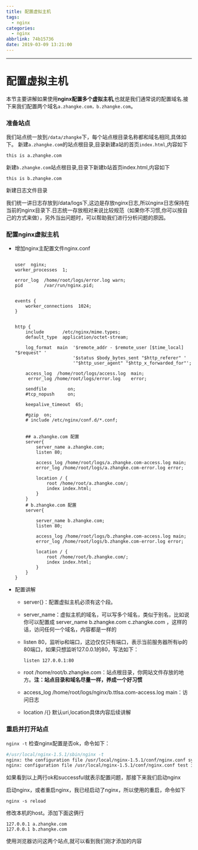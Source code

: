 ```yaml
---
title: 配置虚拟主机
tags:
  - nginx
categories:
  - nginx
abbrlink: 74b15736
date: 2019-03-09 13:21:00
---
```

---
# 配置虚拟主机

本节主要讲解如果使用**nginx配置多个虚拟主机**,也就是我们通常说的配置域名.接下来我们配置两个域名`a.zhangke.com，b.zhangke.com`。
<!-- more -->
### **准备站点**

我们站点统一放到`/data/zhangke`下，每个站点根目录名称都和域名相同,具体如下。
新建`a.zhangke.com`的站点根目录,目录新建a站的首页`index.html`,内容如下

```
this is a.zhangke.com
```

新建`b.zhangke.com`站点根目录,目录下新建b站首页index.html,内容如下

```
this is b.zhangke.com
```

新建日志文件目录

我们统一讲日志存放到/data/logs下,这边是存放nginx日志,所以nginx日志保持在当前的nginx目录下.日志统一存放相对来说比较规范（如果你不习惯,你可以按自己的方式来做），另外当出问题时，可以帮助我们进行分析问题的原因。

### 配置nginx虚拟主机

- 增加nginx主配置文件nginx.conf

  ```nginx
  
  user  nginx;
  worker_processes  1;
  
  error_log  /home/root/logs/error.log warn;
  pid        /var/run/nginx.pid;
  
  
  events {
      worker_connections  1024;
  }
  
  
  http {
      include       /etc/nginx/mime.types;
      default_type  application/octet-stream;
  
      log_format  main  '$remote_addr - $remote_user [$time_local] "$request" '
                        '$status $body_bytes_sent "$http_referer" '
                        '"$http_user_agent" "$http_x_forwarded_for"';
  
      access_log  /home/root/logs/access.log  main;
       error_log /home/root/logs/error.log    error;
  
      sendfile        on;
      #tcp_nopush     on;
  
      keepalive_timeout  65;
  
      #gzip  on;
      # include /etc/nginx/conf.d/*.conf;
  
  
      ## a.zhangke.com 配置
      server{
          server_name a.zhangke.com;
          listen 80;
          
          access_log /home/root/logs/a.zhangke.com-access.log main;
          error_log /home/root/logs/a.zhangke.com-error.log error;
  
          location / {
              root /home/root/a.zhangke.com/;
              index index.html;
          }
      }
      # b.zhangke.com 配置
      server{
  
          server_name b.zhangke.com;
          listen 80;
  
          access_log /home/root/logs/b.zhangke.com-access.log main;
          error_log /home/root/logs/b.zhangke.com-error.log error;
  
          location / {
              root /home/root/b.zhangke.com/;
              index index.html;
          }
      }
  }
  
  ```

- 配置讲解

  * server{}：配置虚拟主机必须有这个段。

  * server_name：虚拟主机的域名，可以写多个域名，类似于别名，比如说你可以配置成
    server_name b.zhangke.com c.zhangke.com ，这样的话，访问任何一个域名，内容都是一样的

  * listen 80，监听ip和端口，这边仅仅只有端口，表示当前服务器所有ip的80端口，如果只想监听127.0.0.1的80，写法如下：

    ```
    listen 127.0.0.1:80
    ```

  * root /home/root/b.zhangke.com：站点根目录，你网站文件存放的地方。**注：站点目录和域名尽量一样，养成一个好习惯**

  * access_log  /home/root/logs/nginx/b.ttlsa.com-access.log main：访问日志

  * location /{} 默认uri,location具体内容后续讲解

### 重启并打开站点

`nginx -t` 检查nginx配置是否ok，命令如下：

```bash
#/usr/local/nginx-1.5.1/sbin/nginx -t
nginx: the configuration file /usr/local/nginx-1.5.1/conf/nginx.conf syntax is ok
nginx: configuration file /usr/local/nginx-1.5.1/conf/nginx.conf test is successful
```

如果看到以上两行ok和successful就表示配置问题，那接下来我们启动nginx

启动nginx，或者重启nginx，我已经启动了nginx，所以使用的重启，命令如下

```
nginx -s reload
```

修改本机的host。添加下面这俩行

```
127.0.0.1 a.zhangke.com 
127.0.0.1 b.zhangke.com
```

使用浏览器访问这两个站点,就可以看到我们刚才添加的内容